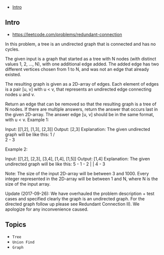 - [Intro](#intro)

## Intro

- https://leetcode.com/problems/redundant-connection


In this problem, a tree is an undirected graph that is connected and has no cycles.

The given input is a graph that started as a tree with N nodes (with distinct values 1, 2, ..., N), with one additional edge added.  The added edge has two different vertices chosen from 1 to N, and was not an edge that already existed.

The resulting graph is given as a 2D-array of edges.  Each element of edges is a pair [u, v] with u < v, that represents an undirected edge connecting nodes u and v.

Return an edge that can be removed so that the resulting graph is a tree of N nodes.  If there are multiple answers, return the answer that occurs last in the given 2D-array.  The answer edge [u, v] should be in the same format, with u < v.
Example 1:

Input: [[1,2], [1,3], [2,3]]
Output: [2,3]
Explanation: The given undirected graph will be like this:
  1
 / \
2 - 3

Example 2:

Input: [[1,2], [2,3], [3,4], [1,4], [1,5]]
Output: [1,4]
Explanation: The given undirected graph will be like this:
5 - 1 - 2
    |   |
    4 - 3

Note:
The size of the input 2D-array will be between 3 and 1000.
Every integer represented in the 2D-array will be between 1 and N, where N is the size of the input array.


Update (2017-09-26):
We have overhauled the problem description + test cases and specified clearly the graph is an undirected graph. For the directed graph follow up please see Redundant Connection II). We apologize for any inconvenience caused.


## Topics

- `Tree`
- `Union Find`
- `Graph`


